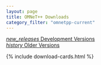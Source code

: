 ```yaml
---
layout: page
title: OMNeT++ Downloads
category_filter: "omnetpp-current"
---
```

<div class="row">
 <div class="col s12 m6">
  <a href="test" class="waves-effect blue-grey btn" style="width: 100%"><i class="material-icons right">new_releases</i>&nbsp;Development Versions</a>
 </div>
 <div class="col s12 m6">
  <a href="old" class="waves-effect blue-grey btn" style="width: 100%"><i class="material-icons right">history</i>&nbsp;Older Versions</a>
 </div>
</div>

{% include download-cards.html %}
